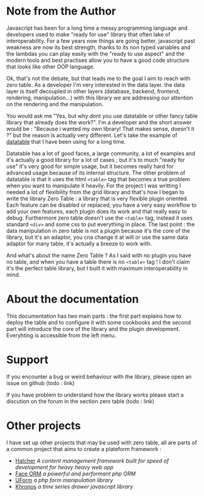 # Note from the Author

Javascript has been for a long time a messy programming language 
and developers used to make "ready for use" library that often lake of interoperability. 
For a few years now things are going better, javascript past weakness are now its best strength, thanks to its non typed variables and the lambdas you can 
play easily with the "ready to use aspect" and the modern tools and best practises allow you to have a good code structure that looks like other OOP language.

Ok, that's not the debate, but that leads me to the goal I aim to reach with zero table. 
As a developer I'm very interested in the data layer. the data layer is itself 
decoupled in other layers (database, backend, frontend, rendering,  manipulation...) 
with this library we are addressing our attention on the rendering and the manipulation.

You would ask me "Yes, but why dont you use datatable or other fancy table library that already does the work?". 
I'm a developer and the short answer would be : "Because i wanted my own library! That makes sense, doesn't it ?" 
but the reason is actually very different. Let's take the example of [datatable](https://www.datatables.net/) that I have been using for a long time.

Datatable has a lot of good faces, a large community, a lot of examples and it's actually a good library for a lot of cases ; 
but it's to much "ready for use" it's very good for simple usage, but it becomes really hard for advanced usage because of its internal structure.
The other problem of datatable is that it uses the html ``<table>`` tag that becomes a true problem when you want to manipulate it heavily.
For the project I was writting I needed a lot of flexibility from the grid library and that's how I began to write 
the library Zero Table : a library that is very flexible plugin oriented. Each feature can be disabled or replaced,
you have a very easy workflow to add your own features, each plugin does its work and that really easy to debug. Furthermore zero table
doesn't use the ``<table>`` tag, instead it uses standard ``<div>`` and some css to put everything in place.
The last point : the data manipulation in zero table is not a plugin because it's the core of the library, but it's an adaptor, 
you cna change it at will or use the same data adaptor for many table, it's actually a breeze to work with.

And what's about the name Zero Table ? As I said with no plugin you have no table, and when you have a table there is no ``<table>`` tag !
I don't claim it's the perfect table library, but I built it with maximum interoperability in mind.


# About the documentation

This documentation has two main parts : the first part explains how to deploy the table and to configure it with some cookbooks
and the second part will introduce the core of the library and the plugin development.  Everyhting is accessible from the left menu.

# Support

If you encounter a bug or weird behaviour with the library, please open an issue on github (todo : link)

If you have problem to understand how the library works please start a discution on the forum in the section zero table (todo : link)


# Other projects

I have set up other projects that may be used with zero table, all are parts of a common project that aims to 
create a plateform framework :

- [Hatcher](https://github.com/hatcher-web) *A content management framework built for speed of development for heavy heavy web app*
- [Face ORM](https://github.com/face-orm/face) *a powerful and performant php ORM*
- [UForm](https://github.com/gsouf/UForm) *a php form manipulation library*
- [Khronos](https://github.com/gsouf/khronos-js) *a time series drawer javascript library*